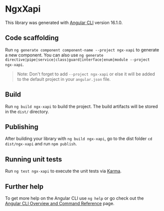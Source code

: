 # NgxXapi

This library was generated with [Angular CLI](https://github.com/angular/angular-cli) version 16.1.0.

## Code scaffolding

Run `ng generate component component-name --project ngx-xapi` to generate a new component. You can also use `ng generate directive|pipe|service|class|guard|interface|enum|module --project ngx-xapi`.
> Note: Don't forget to add `--project ngx-xapi` or else it will be added to the default project in your `angular.json` file. 

## Build

Run `ng build ngx-xapi` to build the project. The build artifacts will be stored in the `dist/` directory.

## Publishing

After building your library with `ng build ngx-xapi`, go to the dist folder `cd dist/ngx-xapi` and run `npm publish`.

## Running unit tests

Run `ng test ngx-xapi` to execute the unit tests via [Karma](https://karma-runner.github.io).

## Further help

To get more help on the Angular CLI use `ng help` or go check out the [Angular CLI Overview and Command Reference](https://angular.io/cli) page.
